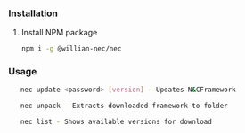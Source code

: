 ### Installation

1. Install NPM package
   ```sh
   npm i -g @willian-nec/nec
   ```

### Usage

```sh
   nec update <password> [version] - Updates N&CFramework
```
```sh
   nec unpack - Extracts downloaded framework to folder
```
```sh
   nec list - Shows available versions for download
```